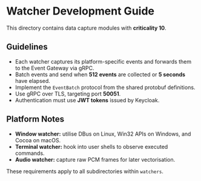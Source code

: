 # Watcher Development Guide

This directory contains data capture modules with **criticality 10**.

## Guidelines
- Each watcher captures its platform-specific events and forwards them to the Event Gateway via gRPC.
- Batch events and send when **512 events** are collected or **5 seconds** have elapsed.
- Implement the `EventBatch` protocol from the shared protobuf definitions.
- Use gRPC over TLS, targeting port **50051**.
- Authentication must use **JWT tokens** issued by Keycloak.

## Platform Notes
- **Window watcher:** utilise DBus on Linux, Win32 APIs on Windows, and Cocoa on macOS.
- **Terminal watcher:** hook into user shells to observe executed commands.
- **Audio watcher:** capture raw PCM frames for later vectorisation.

These requirements apply to all subdirectories within `watchers`.
